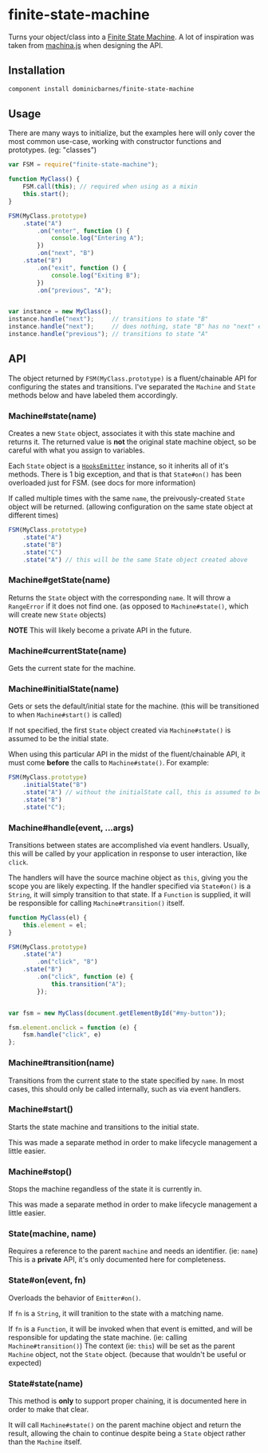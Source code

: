 finite-state-machine
====================

Turns your object/class into a [Finite State Machine](http://en.wikipedia.org/wiki/Finite-state_machine).
A lot of inspiration was taken from [machina.js](https://github.com/ifandelse/machina.js) when designing
the API.


## Installation

```bash
component install dominicbarnes/finite-state-machine
```


## Usage

There are many ways to initialize, but the examples here will only cover the most common use-case,
working with constructor functions and prototypes. (eg: "classes")

```js
var FSM = require("finite-state-machine");

function MyClass() {
    FSM.call(this); // required when using as a mixin
    this.start();
}

FSM(MyClass.prototype)
    .state("A")
        .on("enter", function () {
            console.log("Entering A");
        })
        .on("next", "B")
    .state("B")
        .on("exit", function () {
            console.log("Exiting B");
        })
        .on("previous", "A");


var instance = new MyClass();
instance.handle("next");     // transitions to state "B"
instance.handle("next");     // does nothing, state "B" has no "next" event handler
instance.handle("previous"); // transitions to state "A"
```

## API

The object returned by `FSM(MyClass.prototype)` is a fluent/chainable API for configuring the
states and transitions. I've separated the `Machine` and `State` methods below and have labeled
them accordingly.


### Machine#state(name)

Creates a new `State` object, associates it with this state machine and returns it. The returned
value is **not** the original state machine object, so be careful with what you assign to variables.

Each `State` object is a [`HooksEmitter`](https://github.com/eldargab/hooks-emitter) instance, so it
inherits all of it's methods. There is 1 big exception, and that is that `State#on()` has been overloaded
just for FSM. (see docs for more information)

If called multiple times with the same `name`, the preivously-created `State` object will be
returned. (allowing configuration on the same state object at different times)

```js
FSM(MyClass.prototype)
    .state("A")
    .state("B")
    .state("C")
    .state("A") // this will be the same State object created above
```


### Machine#getState(name)

Returns the `State` object with the corresponding `name`. It will throw a `RangeError`
if it does not find one. (as opposed to `Machine#state()`, which will create new `State` objects)

**NOTE** This will likely become a private API in the future.


### Machine#currentState(name)

Gets the current state for the machine.


### Machine#initialState(name)

Gets or sets the default/initial state for the machine. (this will be transitioned to when
`Machine#start()` is called)

If not specified, the first `State` object created via `Machine#state()` is assumed to be the
initial state.

When using this particular API in the midst of the fluent/chainable API, it must come **before**
the calls to `Machine#state()`. For example:

```js
FSM(MyClass.prototype)
    .initialState("B")
    .state("A") // without the initialState call, this is assumed to be the initial state
    .state("B")
    .state("C");
```


### Machine#handle(event, ...args)

Transitions between states are accomplished via event handlers. Usually, this will be called by
your application in response to user interaction, like `click`.

The handlers will have the source machine object as `this`, giving you the scope you are likely
expecting. If the handler specified via `State#on()` is a `String`, it will simply transition to
that state. If a `Function` is supplied, it will be responsible for calling `Machine#transition()`
itself.

```js
function MyClass(el) {
    this.element = el;
}

FSM(MyClass.prototype)
    .state("A")
        .on("click", "B")
    .state("B")
        .on("click", function (e) {
            this.transition("A");
        });


var fsm = new MyClass(document.getElementById("#my-button"));

fsm.element.onclick = function (e) {
    fsm.handle("click", e)
};
```


### Machine#transition(name)

Transitions from the current state to the state specified by `name`. In most cases, this should
only be called internally, such as via event handlers.


### Machine#start()

Starts the state machine and transitions to the initial state.

This was made a separate method in order to make lifecycle management a little easier.


### Machine#stop()

Stops the machine regandless of the state it is currently in.

This was made a separate method in order to make lifecycle management a little easier.


### State(machine, name)

Requires a reference to the parent `machine` and needs an identifier. (ie: `name`) This is
a **private** API, it's only documented here for completeness.


### State#on(event, fn)

Overloads the behavior of `Emitter#on()`.

If `fn` is a `String`, it will tranition to the state with a matching name.

If `fn` is a `Function`, it will be invoked when that event is emitted, and will be responsible for
updating the state machine. (ie: calling `Machine#transition()`) The context (ie: `this`) will be set
as the parent `Machine` object, not the `State` object. (because that wouldn't be useful or expected)


### State#state(name)

This method is **only** to support proper chaining, it is documented here in order to make that clear.

It will call `Machine#state()` on the parent machine object and return the result, allowing the chain
to continue despite being a `State` object rather than the `Machine` itself.
